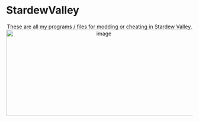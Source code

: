 # StardewValley

<div align="center">
These are all my programs / files for modding or cheating in Stardew Valley. 
</div>

<div align="center">
<img width="512" height="234" alt="image" src="https://github.com/user-attachments/assets/3139fc4d-6581-40fb-b50a-0e62267d2764" />
</div>
